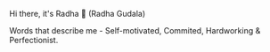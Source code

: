 Hi there, it's Radha 👋 (Radha Gudala)

Words that describe me - Self-motivated, Commited, Hardworking & Perfectionist.
